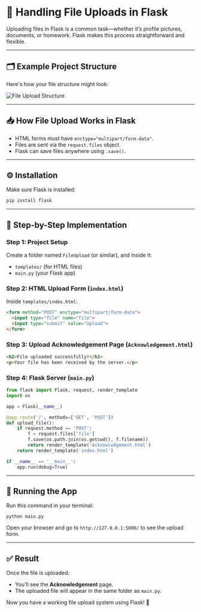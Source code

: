 
# 📁 Handling File Uploads in Flask

Uploading files in Flask is a common task—whether it’s profile pictures, documents, or homework. Flask makes this process straightforward and flexible.

---

## 🗂️ Example Project Structure

Here's how your file structure might look:

![File Upload Structure](file_upload_structure.png)

---

## 📥 How File Upload Works in Flask

- HTML forms must have `enctype="multipart/form-data"`.
- Files are sent via the `request.files` object.
- Flask can save files anywhere using `.save()`.

---

## ⚙️ Installation

Make sure Flask is installed:

```bash
pip install flask
```

---

## 🧪 Step-by-Step Implementation

### Step 1: Project Setup

Create a folder named `FileUpload` (or similar), and inside it:
- `templates/` (for HTML files)
- `main.py` (your Flask app)

### Step 2: HTML Upload Form (`index.html`)

Inside `templates/index.html`:
```html
<form method="POST" enctype="multipart/form-data">
  <input type="file" name="file">
  <input type="submit" value="Upload">
</form>
```

### Step 3: Upload Acknowledgement Page (`Acknowledgement.html`)

```html
<h2>File uploaded successfully!</h2>
<p>Your file has been received by the server.</p>
```

### Step 4: Flask Server (`main.py`)

```python
from flask import Flask, request, render_template
import os

app = Flask(__name__)

@app.route('/', methods=['GET', 'POST'])
def upload_file():
    if request.method == 'POST':
        f = request.files['file']
        f.save(os.path.join(os.getcwd(), f.filename))
        return render_template('Acknowledgement.html')
    return render_template('index.html')

if __name__ == '__main__':
    app.run(debug=True)
```

---

## 🚀 Running the App

Run this command in your terminal:
```
python main.py
```

Open your browser and go to `http://127.0.0.1:5000/` to see the upload form.

---

## ✅ Result

Once the file is uploaded:
- You’ll see the **Acknowledgement** page.
- The uploaded file will appear in the same folder as `main.py`.

Now you have a working file upload system using Flask! 🎉
